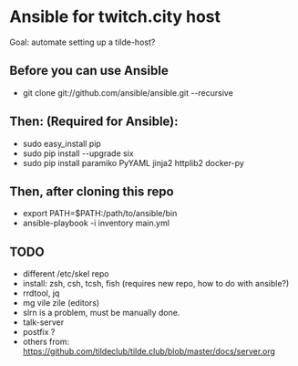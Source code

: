 # Ansible for twitch.city host

Goal: automate setting up a tilde-host?

## Before you can use Ansible

* git clone git://github.com/ansible/ansible.git --recursive

## Then: (Required for Ansible):
* sudo easy\_install pip
* sudo pip install --upgrade six
* sudo pip install paramiko PyYAML jinja2 httplib2 docker-py

## Then, after cloning this repo
* export PATH=$PATH:/path/to/ansible/bin
* ansible-playbook -i inventory main.yml

## TODO
* different /etc/skel repo
* install: zsh, csh, tcsh, fish (requires new repo, how to do with ansible?)
* rrdtool, jq
* mg vile zile (editors)
* slrn is a problem, must be manually done. 
* talk-server
* postfix ?
* others from: https://github.com/tildeclub/tilde.club/blob/master/docs/server.org
